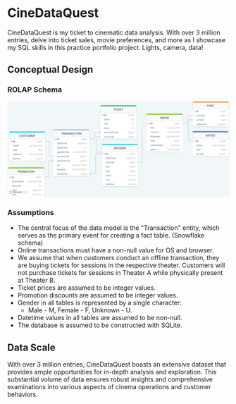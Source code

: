 # CineDataQuest

CineDataQuest is my ticket to cinematic data analysis. With over 3 million entries, delve into ticket sales, movie preferences, and more as I showcase my SQL skills in this practice portfolio project. Lights, camera, data!

## Conceptual Design

### ROLAP Schema

![db-schema](db_screenshot/schema.png)

### Assumptions

- The central focus of the data model is the "Transaction" entity, which serves as the primary event for creating a fact table. (Snowflake schema)
- Online transactions must have a non-null value for OS and browser.
- We assume that when customers conduct an offline transaction, they are buying tickets for sessions in the respective theater. Customers will not purchase tickets for sessions in Theater A while physically present at Theater B.
- Ticket prices are assumed to be integer values.
- Promotion discounts are assumed to be integer values.
- Gender in all tables is represented by a single character:
  - Male - M, Female - F, Unknown - U.
- Datetime values in all tables are assumed to be non-null.
- The database is assumed to be constructed with SQLite.

## Data Scale

With over 3 million entries, CineDataQuest boasts an extensive dataset that provides ample opportunities for in-depth analysis and exploration. This substantial volume of data ensures robust insights and comprehensive examinations into various aspects of cinema operations and customer behaviors.
